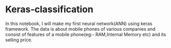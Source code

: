 # Keras-classification

In this notebook, I will make my first neural network(ANN) using keras framework. The data is about mobile phones of various companies and consist of features of a mobile phone(eg:- RAM,Internal Memory etc) and its selling price.

